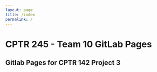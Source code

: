 ```yaml
---
layout: page
title: /index
permalink: /
---
```


# CPTR 245 - Team 10 GitLab Pages

## Gitlab Pages for CPTR 142 Project 3
